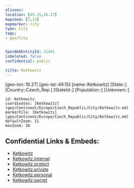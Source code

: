 ```yaml
---
aliases: 
location: [49.15,16.27]
mapzoom: [7,12] 
mapmarker: city 
type: City
tags:
- geo/City


SpocWebEntityId: 31401
isDeleted: false
confidential: public

title: Ketkowitz
---
```

[geo-lon::16.27]
[geo-lat::49.15]
[name::Ketkowitz]
[State::]
[Country::Czech_Rep.]
[StateId::]
[Population::]
[Unknown::]


```leaflet
id: Ketkowitz
coordinates: [Ketkowitz](geo/Continent/Europe/Czech_Republic/City/Ketkowitz.md)
markerFile: [Ketkowitz](geo/Continent/Europe/Czech_Republic/City/Ketkowitz.md)
defaultZoom: 11 
maxZoom: 18
```


## Confidential Links & Embeds: 
- [Ketkowitz](../../../../../../_public/geo/Continent/Europe/Czech_Republic/City/Ketkowitz.md) 
- [Ketkowitz.internal](../../../../../../_internal/geo/Continent/Europe/Czech_Republic/City/Ketkowitz.internal.md) 
- [Ketkowitz.protect](../../../../../../_protect/geo/Continent/Europe/Czech_Republic/City/Ketkowitz.protect.md) 
- [Ketkowitz.private](../../../../../../_private/geo/Continent/Europe/Czech_Republic/City/Ketkowitz.private.md) 
- [Ketkowitz.personal](../../../../../../_personal/geo/Continent/Europe/Czech_Republic/City/Ketkowitz.personal.md) 
- [Ketkowitz.secret](../../../../../../_secret/geo/Continent/Europe/Czech_Republic/City/Ketkowitz.secret.md) 
